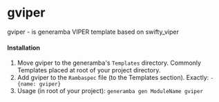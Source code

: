 # gviper
gviper - is generamba VIPER template based on swifty_viper

#### Installation
1. Move gviper to the generamba's `Templates` directory. Commonly Templates placed at root of your project directory.
2. Add gviper to the `Rambaspec` file (to the Templates section).
    Exactly: `- {name: gviper}`
3. Usage (in root of your project): `generamba gen ModuleName gviper`